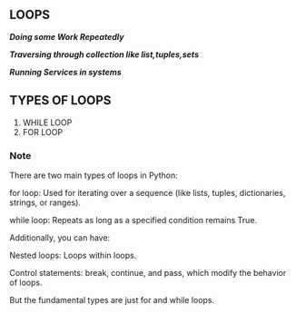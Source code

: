 ## LOOPS
***Doing some Work Repeatedly***

***Traversing through collection like list,tuples,sets***

***Running Services in systems***
## TYPES OF LOOPS
1) WHILE LOOP 
2) FOR LOOP 
### Note

There are two main types of loops in Python:

for loop: Used for iterating over a sequence (like lists, tuples, dictionaries, strings, or ranges).

while loop: Repeats as long as a specified condition remains True.

Additionally, you can have:

Nested loops: Loops within loops.

Control statements: break, continue, and pass, which modify the behavior of loops.

But the fundamental types are just for and while loops.
